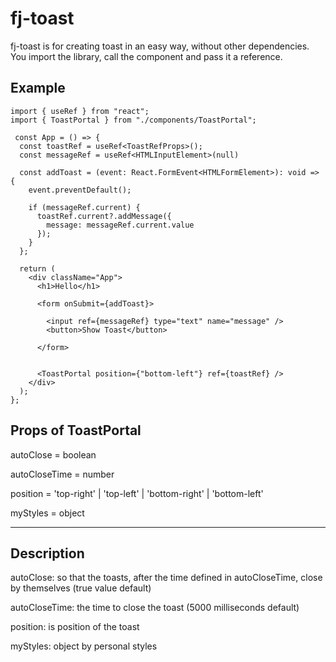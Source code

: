 # fj-toast

fj-toast is for creating toast in an easy way, without other dependencies.
You import the library, call the component and pass it a reference.

## Example 
```
import { useRef } from "react";
import { ToastPortal } from "./components/ToastPortal";
```

```
 const App = () => {
  const toastRef = useRef<ToastRefProps>();
  const messageRef = useRef<HTMLInputElement>(null)

  const addToast = (event: React.FormEvent<HTMLFormElement>): void => {
    event.preventDefault();

    if (messageRef.current) {
      toastRef.current?.addMessage({
        message: messageRef.current.value
      });
    }
  };

  return (
    <div className="App">
      <h1>Hello</h1>

      <form onSubmit={addToast}>

        <input ref={messageRef} type="text" name="message" />
        <button>Show Toast</button>

      </form>


      <ToastPortal position={"bottom-left"} ref={toastRef} />
    </div>
  );
};
```

## Props of ToastPortal
autoClose = boolean <br>

autoCloseTime = number <br>

position =  'top-right' | 'top-left' | 'bottom-right' | 'bottom-left' <br>

myStyles = object<br>

<hr>

## Description
autoClose: so that the toasts, after the time defined in autoCloseTime, close by themselves (true value default) <br>

autoCloseTime: the time to close the toast (5000 milliseconds default)<br>

position: is position of the toast<br>

myStyles: object by personal styles

